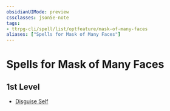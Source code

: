 ```yaml
---
obsidianUIMode: preview
cssclasses: json5e-note
tags:
- ttrpg-cli/spell/list/optfeature/mask-of-many-faces
aliases: ["Spells for Mask of Many Faces"]
---
```

# Spells for Mask of Many Faces

## 1st Level

- [Disguise Self](disguise-self-xphb "XPHB")
